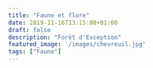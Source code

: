 ```yaml
---
title: "Faune et flore"
date: 2019-11-16T13:15:08+01:00
draft: false
description: "Forêt d'Exception"
featured_image: '/images/chevreuil.jpg'
tags: ["Faune"]
---
```


